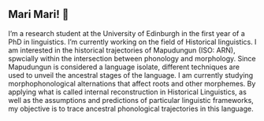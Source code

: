 ## Mari Mari! 👋

I’m a research student at the University of Edinburgh in the first year of a PhD in linguistics. I’m currently working on the field of Historical linguistics.
I am interested in the historical trajectories of Mapudungun (ISO: ARN), spwcially within the intersection between phonology and morphology. Since Mapudungun is considered a language isolate, different techniques are used to unveil the ancestral stages of the language. I am currently studying morphophonological alternations that affect roots and other morphemes. By applying what is called internal reconstruction in Historical Linguistics, as well as the assumptions and predictions of particular linguistic frameworks, my objective is to trace ancestral phonological trajectories in this language.


<!--
**aldoberrios/aldoberrios** is a ✨ _special_ ✨ repository because its `README.md` (this file) appears on your GitHub profile.

Here are some ideas to get you started:

- 🔭 I’m currently working on ...
- 🌱 I’m currently learning ...
- 👯 I’m looking to collaborate on ...
- 🤔 I’m looking for help with ...
- 💬 Ask me about ...
- 📫 How to reach me: ...
- 😄 Pronouns: ...
- ⚡ Fun fact: ...
-->
